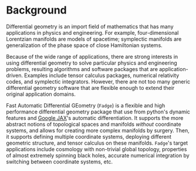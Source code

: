 Background
==========

Differential geometry is an import field of mathematics that has many
applications in physics and engineering.
For example, four-dimensional Lorentzian manifolds are models of
spacetime;
symplectic manifolds are generalization of the phase space of close
Hamiltonian systems.

Because of the wide range of applications, there are strong interests
in using differential geometry to solve particular physics and
engineering problems, resulting algorithms and software packages that
are application-driven.
Examples include tensor calculus packages, numerical relativity codes,
and symplectic integrators.
However, there are not too many generic differential geometry software
that are flexible enough to extend their original application domains.

Fast Automatic Differential GEometry (`Fadge`) is a flexible and high
performance differential geometry package that use from python's
dynamic features and [Google JAX](https://github.com/google/jax)'s
automatic differentiation.
It supports the more abstract notions of topological spaces and
manifolds *without* coordinate systems, and allows for creating more
complex manifolds by surgery.
Then, it supports defining multiple coordinate systems, deploying
different geometric structure, and tensor calculus on these manifolds.
`Fadge`'s target applications include cosmology with non-trivial
global topology, properties of almost extremely spinning black holes,
accurate numerical integration by switching between coordinate
systems, etc.
